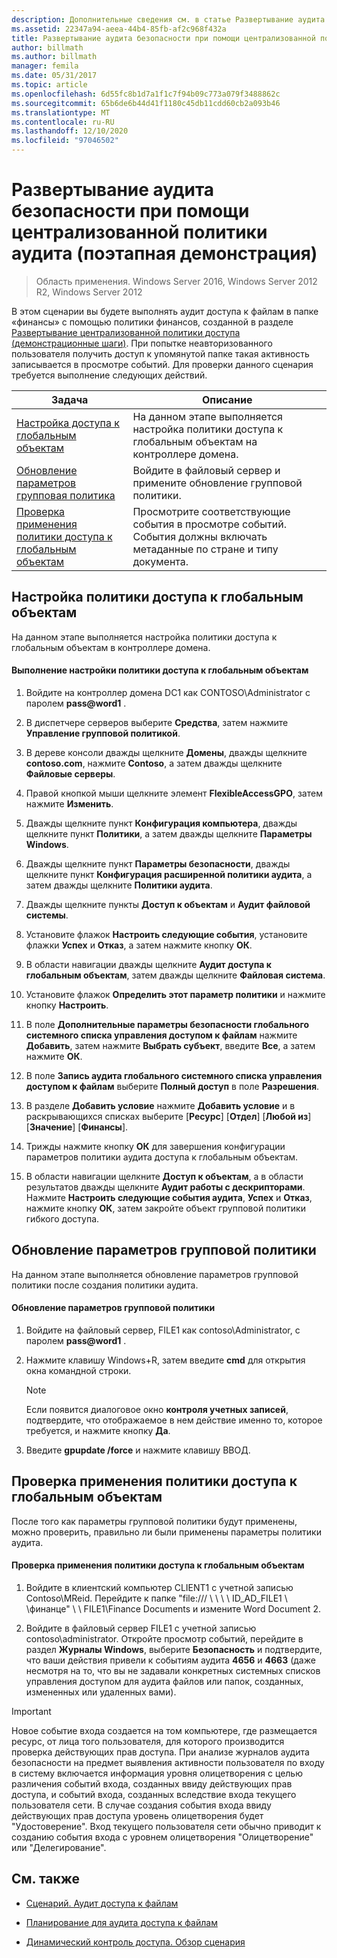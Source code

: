 ```yaml
---
description: Дополнительные сведения см. в статье Развертывание аудита безопасности с помощью централизованных политик аудита (шаги для демонстрации).
ms.assetid: 22347a94-aeea-44b4-85fb-af2c968f432a
title: Развертывание аудита безопасности при помощи централизованной политики аудита (поэтапная демонстрация)
author: billmath
ms.author: billmath
manager: femila
ms.date: 05/31/2017
ms.topic: article
ms.openlocfilehash: 6d55fc8b1d7a1f1c7f94b09c773a079f3488862c
ms.sourcegitcommit: 65b6de6b44d41f1180c45db11cdd60cb2a093b46
ms.translationtype: MT
ms.contentlocale: ru-RU
ms.lasthandoff: 12/10/2020
ms.locfileid: "97046502"
---
```

# <a name="deploy-security-auditing-with-central-audit-policies-demonstration-steps"></a>Развертывание аудита безопасности при помощи централизованной политики аудита (поэтапная демонстрация)

>Область применения. Windows Server 2016, Windows Server 2012 R2, Windows Server 2012

В этом сценарии вы будете выполнять аудит доступа к файлам в папке «финансы» с помощью политики финансов, созданной в разделе [Развертывание централизованной политики доступа &#40;демонстрационные шаги&#41;](Deploy-a-Central-Access-Policy--Demonstration-Steps-.md). При попытке неавторизованного пользователя получить доступ к упомянутой папке такая активность записывается в просмотре событий.
Для проверки данного сценария требуется выполнение следующих действий.

|Задача|Описание|
|--------|---------------|
|[Настройка доступа к глобальным объектам](Deploy-Security-Auditing-with-Central-Audit-Policies--Demonstration-Steps-.md#BKMK_1)|На данном этапе выполняется настройка политики доступа к глобальным объектам на контроллере домена.|
|[Обновление параметров групповая политика](Deploy-Security-Auditing-with-Central-Audit-Policies--Demonstration-Steps-.md#BKMK_2)|Войдите в файловый сервер и примените обновление групповой политики.|
|[Проверка применения политики доступа к глобальным объектам](Deploy-Security-Auditing-with-Central-Audit-Policies--Demonstration-Steps-.md#BKMK_3)|Просмотрите соответствующие события в просмотре событий. События должны включать метаданные по стране и типу документа.|

## <a name="configure-global-object-access-policy"></a><a name="BKMK_1"></a>Настройка политики доступа к глобальным объектам
На данном этапе выполняется настройка политики доступа к глобальным объектам в контроллере домена.

#### <a name="to-configure-a-global-object-access-policy"></a>Выполнение настройки политики доступа к глобальным объектам

1. Войдите на контроллер домена DC1 как CONTOSO\Administrator с паролем <strong>pass@word1</strong> .

2. В диспетчере серверов выберите **Средства**, затем нажмите **Управление групповой политикой**.

3. В дереве консоли дважды щелкните **Домены**, дважды щелкните **contoso.com**, нажмите **Contoso**, а затем дважды щелкните **Файловые серверы**.

4. Правой кнопкой мыши щелкните элемент **FlexibleAccessGPO**, затем нажмите **Изменить**.

5. Дважды щелкните пункт **Конфигурация компьютера**, дважды щелкните пункт **Политики**, а затем дважды щелкните **Параметры Windows**.

6. Дважды щелкните пункт **Параметры безопасности**, дважды щелкните пункт **Конфигурация расширенной политики аудита**, а затем дважды щелкните **Политики аудита**.

7. Дважды щелкните пункты **Доступ к объектам** и **Аудит файловой системы**.

8. Установите флажок **Настроить следующие события**, установите флажки **Успех** и **Отказ**, а затем нажмите кнопку **ОК**.

9. В области навигации дважды щелкните **Аудит доступа к глобальным объектам**, затем дважды щелкните **Файловая система**.

10. Установите флажок **Определить этот параметр политики** и нажмите кнопку **Настроить**.

11. В поле **Дополнительные параметры безопасности глобального системного списка управления доступом к файлам** нажмите **Добавить**, затем нажмите **Выбрать субъект**, введите **Все**, а затем нажмите **ОК**.

12. В поле **Запись аудита глобального системного списка управления доступом к файлам** выберите **Полный доступ** в поле **Разрешения**.

13. В разделе **Добавить условие** нажмите **Добавить условие** и в раскрывающихся списках выберите [**Ресурс**] [**Отдел**] [**Любой из**] [**Значение**] [**Финансы**].

14. Трижды нажмите кнопку **ОК** для завершения конфигурации параметров политики аудита доступа к глобальным объектам.

15. В области навигации щелкните **Доступ к объектам**, а в области результатов дважды щелкните **Аудит работы с дескрипторами**. Нажмите **Настроить следующие события аудита**, **Успех** и **Отказ**, нажмите кнопку **ОК**, затем закройте объект групповой политики гибкого доступа.

## <a name="update-group-policy-settings"></a><a name="BKMK_2"></a>Обновление параметров групповой политики
На данном этапе выполняется обновление параметров групповой политики после создания политики аудита.

#### <a name="to-update-group-policy-settings"></a>Обновление параметров групповой политики

1. Войдите на файловый сервер, FILE1 как contoso\Administrator, с паролем <strong>pass@word1</strong> .

2. Нажмите клавишу Windows+R, затем введите **cmd** для открытия окна командной строки.

   > [!NOTE]
   > Если появится диалоговое окно **контроля учетных записей**, подтвердите, что отображаемое в нем действие именно то, которое требуется, и нажмите кнопку **Да**.

3. Введите **gpupdate /force** и нажмите клавишу ВВОД.

## <a name="verify-that-the-global-object-access-policy-has-been-applied"></a><a name="BKMK_3"></a>Проверка применения политики доступа к глобальным объектам
После того как параметры групповой политики будут применены, можно проверить, правильно ли были применены параметры политики аудита.

#### <a name="to-verify-that-the-global-object-access-policy-has-been-applied"></a>Проверка применения политики доступа к глобальным объектам

1.  Войдите в клиентский компьютер CLIENT1 с учетной записью Contoso\MReid. Перейдите к папке "file:/// \\ \\ \\ \ ID_AD_FILE1 \\ \финанце" \\ \ FILE1\Finance Documents и измените Word Document 2.

2.  Войдите в файловый сервер FILE1 с учетной записью contoso\administrator. Откройте просмотр событий, перейдите в раздел **Журналы Windows**, выберите **Безопасность** и подтвердите, что ваши действия привели к событиям аудита **4656** и **4663** (даже несмотря на то, что вы не задавали конкретных системных списков управления доступом для аудита файлов или папок, созданных, измененных или удаленных вами).

> [!IMPORTANT]
> Новое событие входа создается на том компьютере, где размещается ресурс, от лица того пользователя, для которого производится проверка действующих прав доступа. При анализе журналов аудита безопасности на предмет выявления активности пользователя по входу в систему включается информация уровня олицетворения с целью различения событий входа, созданных ввиду действующих прав доступа, и событий входа, созданных вследствие входа текущего пользователя сети. В случае создания события входа ввиду действующих прав доступа уровень олицетворения будет "Удостоверение". Вход текущего пользователя сети обычно приводит к созданию события входа с уровнем олицетворения "Олицетворение" или "Делегирование".

## <a name="see-also"></a><a name="BKMK_Links"></a> См. также

-   [Сценарий. Аудит доступа к файлам](Scenario--File-Access-Auditing.md)

-   [Планирование для аудита доступа к файлам](Plan-for-File-Access-Auditing.md)

-   [Динамический контроль доступа. Обзор сценария](Dynamic-Access-Control--Scenario-Overview.md)


